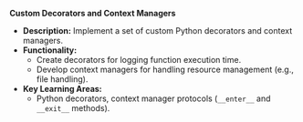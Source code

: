 **Custom Decorators and Context Managers**
   - **Description:** Implement a set of custom Python decorators and context managers.
   - **Functionality:**
     - Create decorators for logging function execution time.
     - Develop context managers for handling resource management (e.g., file handling).
   - **Key Learning Areas:** 
     - Python decorators, context manager protocols (`__enter__` and `__exit__` methods).